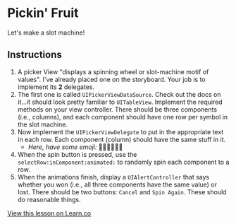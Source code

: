 

# Pickin' Fruit

Let's make a slot machine!

## Instructions

  1. A picker View "displays a spinning wheel or slot-machine motif of values". I've already placed one on the storyboard. Your job is to implement its **2** delegates.
  2. The first one is called `UIPickerViewDataSource`. Check out the docs on it...it should look pretty familiar to `UITableView`. Implement the required methods on your view controller. There should be three components (i.e., columns), and each component should have one row per symbol in the slot machine.
  3. Now implement the `UIPickerViewDelegate` to put in the appropriate text in each row. Each component (column) should have the same stuff in it.
     - *Here, have some emoji:* 🍎🍇🍉🍊🍀💎 
  4. When the spin button is pressed, use the `selectRow:inComponent:animated:` to randomly spin each component to a row.
  5. When the animations finish, display a `UIAlertController` that says whether you won (i.e., all three components have the same value) or lost. There should be two buttons: `Cancel` and `Spin Again`. These should do reasonable things.

<a href='https://learn.co/lessons/pickin-fruit' data-visibility='hidden'>View this lesson on Learn.co</a>
